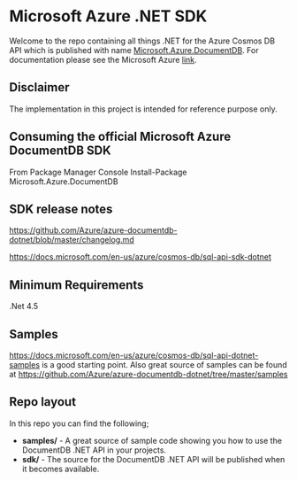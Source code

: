 # Microsoft Azure .NET SDK

Welcome to the repo containing all things .NET for the Azure Cosmos DB API which is published with name [Microsoft.Azure.DocumentDB](https://www.nuget.org/packages/Microsoft.Azure.DocumentDB/). For documentation please see the Microsoft Azure [link](https://docs.microsoft.com/en-us/azure/cosmos-db/documentdb-sdk-dotnet).

## Disclaimer
The implementation in this project is intended for reference purpose only.

## Consuming the official Microsoft Azure DocumentDB SDK
From Package Manager Console
   Install-Package Microsoft.Azure.DocumentDB
   
## SDK release notes
https://github.com/Azure/azure-documentdb-dotnet/blob/master/changelog.md 

https://docs.microsoft.com/en-us/azure/cosmos-db/sql-api-sdk-dotnet

## Minimum Requirements
.Net 4.5

## Samples
https://docs.microsoft.com/en-us/azure/cosmos-db/sql-api-dotnet-samples is a good starting point.
Also great source of samples can be found at https://github.com/Azure/azure-documentdb-dotnet/tree/master/samples

## Repo layout
In this repo you can find the following;

- **samples/** - A great source of sample code showing you how to use the DocumentDB .NET API in your projects.
- **sdk/** - The source for the DocumentDB .NET API will be published when it becomes available. 

